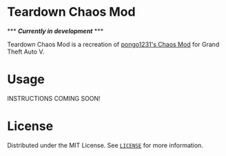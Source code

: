 # Teardown Chaos Mod

*** ***Currently in development*** ***

Teardown Chaos Mod is a recreation of <a href ="https://github.com/gta-chaos-mod/ChaosModV">pongo1231's Chaos Mod</a> for Grand Theft Auto V.

# Usage

INSTRUCTIONS COMING SOON! 

# License

Distributed under the MIT License. See <a href="https://github.com/superfroggman/teardown-chaos-mod/blob/main/LICENSE" >`LICENSE`</a> for more information.


